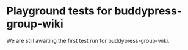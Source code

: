 # Playground tests for buddypress-group-wiki
We are still awaiting the first test run for buddypress-group-wiki.
